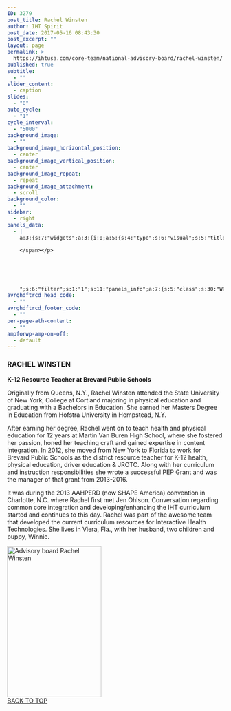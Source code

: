 ```yaml
---
ID: 3279
post_title: Rachel Winsten
author: IHT Spirit
post_date: 2017-05-16 08:43:30
post_excerpt: ""
layout: page
permalink: >
  https://ihtusa.com/core-team/national-advisory-board/rachel-winsten/
published: true
subtitle:
  - ""
slider_content:
  - caption
slides:
  - "0"
auto_cycle:
  - "1"
cycle_interval:
  - "5000"
background_image:
  - ""
background_image_horizontal_position:
  - center
background_image_vertical_position:
  - center
background_image_repeat:
  - repeat
background_image_attachment:
  - scroll
background_color:
  - ""
sidebar:
  - right
panels_data:
  - |
    a:3:{s:7:"widgets";a:3:{i:0;a:5:{s:4:"type";s:6:"visual";s:5:"title";s:14:"RACHEL WINSTEN";s:4:"text";s:1431:"<p><strong>K-12 Resource Teacher at Brevard Public Schools</strong></p><p><span style="font-weight: 400;">Originally from Queens, N.Y., Rachel Winsten attended the State University of New York, College at Cortland majoring in physical education and graduating with a Bachelors in Education. She earned her Masters Degree in Education from Hofstra University in Hempstead, N.Y.</span></p><p>After earning her degree, Rachel went on to teach health and physical education for 12 years at Martin Van Buren High School, where she fostered her passion, honed her teaching craft and gained expertise in content integration. In 2012, she moved from New York to Florida to work for Brevard Public Schools as the district resource teacher for K-12 health, physical education, driver education & JROTC. Along with her curriculum and instruction responsibilities she wrote a successful PEP Grant and was the manager of that grant from 2013-2016. </p><p><span style="font-weight: 400;">It was during the 2013 AAHPERD (now SHAPE America) convention in Charlotte, N.C. where Rachel first met Jen Ohlson. Conversation regarding common core integration and developing/enhancing the IHT curriculum started and continues to this day. Rachel was part of the awesome team that developed the current curriculum resources for Interactive Health Technologies. She lives in Viera, Fla., with her husband, two children and puppy, Winnie.
    
    </span></p>
    
    
    
    
    
    ";s:6:"filter";s:1:"1";s:11:"panels_info";a:7:{s:5:"class";s:30:"WP_Widget_Black_Studio_TinyMCE";s:3:"raw";b:0;s:4:"grid";i:1;s:4:"cell";i:0;s:2:"id";i:0;s:9:"widget_id";s:36:"4fa3e3ea-295e-45c8-8857-eb5ddde16c65";s:5:"style";a:3:{s:18:"background_display";s:4:"tile";s:16:"featured_widgets";s:0:"";s:12:"bigger_title";b:1;}}}i:1;a:5:{s:4:"type";s:6:"visual";s:5:"title";s:0:"";s:4:"text";s:250:"<a href="https://ihtusa.com/wp-content/uploads/2015/07/Rachel-W.jpg"><img src="https://ihtusa.com/wp-content/uploads/2015/07/Rachel-W.jpg" alt="Advisory board Rachel Winsten" width="219" height="350" class="aligncenter size-full wp-image-3278" /></a>";s:6:"filter";s:1:"1";s:11:"panels_info";a:7:{s:5:"class";s:30:"WP_Widget_Black_Studio_TinyMCE";s:3:"raw";b:0;s:4:"grid";i:1;s:4:"cell";i:1;s:2:"id";i:1;s:9:"widget_id";s:36:"60a5b823-c610-41d3-a4c3-3f99ca3341e2";s:5:"style";a:3:{s:18:"background_display";s:4:"tile";s:16:"featured_widgets";s:0:"";s:12:"bigger_title";s:0:"";}}}i:2;a:3:{s:4:"text";s:0:"";s:11:"button_text";s:30:"<a href="#TOP">BACK TO TOP</a>";s:11:"panels_info";a:7:{s:5:"class";s:17:"PW_Call_To_Action";s:3:"raw";b:0;s:4:"grid";i:2;s:4:"cell";i:0;s:2:"id";i:2;s:9:"widget_id";s:36:"113a4c5d-3bf3-4395-b332-5e8948edd04a";s:5:"style";a:3:{s:18:"background_display";s:4:"tile";s:16:"featured_widgets";s:0:"";s:12:"bigger_title";s:0:"";}}}}s:5:"grids";a:3:{i:0;a:2:{s:5:"cells";i:1;s:5:"style";a:0:{}}i:1;a:2:{s:5:"cells";i:2;s:5:"style";a:1:{s:18:"background_display";s:4:"tile";}}i:2;a:2:{s:5:"cells";i:1;s:5:"style";a:0:{}}}s:10:"grid_cells";a:4:{i:0;a:4:{s:4:"grid";i:0;s:5:"index";i:0;s:6:"weight";i:1;s:5:"style";a:0:{}}i:1;a:4:{s:4:"grid";i:1;s:5:"index";i:0;s:6:"weight";d:0.75;s:5:"style";a:0:{}}i:2;a:4:{s:4:"grid";i:1;s:5:"index";i:1;s:6:"weight";d:0.25;s:5:"style";a:0:{}}i:3;a:4:{s:4:"grid";i:2;s:5:"index";i:0;s:6:"weight";i:1;s:5:"style";a:0:{}}}}
avrghdftrcd_head_code:
  - ""
avrghdftrcd_footer_code:
  - ""
per-page-ath-content:
  - ""
ampforwp-amp-on-off:
  - default
---
```

<div id="pl-3279"  class="panel-layout" ><div id="pg-3279-0"  class="panel-grid panel-no-style" ><div id="pgc-3279-0-0"  class="panel-grid-cell panel-grid-cell-empty"  data-weight="1" ></div></div><div id="pg-3279-1"  class="panel-grid panel-no-style"  data-style="{&quot;background_display&quot;:&quot;tile&quot;}" ><div id="pgc-3279-1-0"  class="panel-grid-cell"  data-weight="0.75" ><div id="panel-3279-1-0-0" class="so-panel widget widget_black-studio-tinymce widget_black_studio_tinymce panel-first-child panel-last-child" data-index="0" data-style="{&quot;background_display&quot;:&quot;tile&quot;,&quot;featured_widgets&quot;:&quot;&quot;,&quot;bigger_title&quot;:true}" ><div class="widget-title--big panel-widget-style panel-widget-style-for-3279-1-0-0" ><h3 class="widget-title"><span class="widget-title__inline">RACHEL WINSTEN</span></h3><div class="textwidget"><p><strong>K-12 Resource Teacher at Brevard Public Schools</strong></p><p><span style="font-weight: 400;">Originally from Queens, N.Y., Rachel Winsten attended the State University of New York, College at Cortland majoring in physical education and graduating with a Bachelors in Education. She earned her Masters Degree in Education from Hofstra University in Hempstead, N.Y.</span></p><p>After earning her degree, Rachel went on to teach health and physical education for 12 years at Martin Van Buren High School, where she fostered her passion, honed her teaching craft and gained expertise in content integration. In 2012, she moved from New York to Florida to work for Brevard Public Schools as the district resource teacher for K-12 health, physical education, driver education & JROTC. Along with her curriculum and instruction responsibilities she wrote a successful PEP Grant and was the manager of that grant from 2013-2016. </p><p><span style="font-weight: 400;">It was during the 2013 AAHPERD (now SHAPE America) convention in Charlotte, N.C. where Rachel first met Jen Ohlson. Conversation regarding common core integration and developing/enhancing the IHT curriculum started and continues to this day. Rachel was part of the awesome team that developed the current curriculum resources for Interactive Health Technologies. She lives in Viera, Fla., with her husband, two children and puppy, Winnie.

</span></p>





</div></div></div></div><div id="pgc-3279-1-1"  class="panel-grid-cell"  data-weight="0.25" ><div id="panel-3279-1-1-0" class="so-panel widget widget_black-studio-tinymce widget_black_studio_tinymce panel-first-child panel-last-child" data-index="1" data-style="{&quot;background_display&quot;:&quot;tile&quot;,&quot;featured_widgets&quot;:&quot;&quot;,&quot;bigger_title&quot;:&quot;&quot;}" ><div class="textwidget"><a href="https://ihtusa.com/wp-content/uploads/2015/07/Rachel-W.jpg"><img src="https://ihtusa.com/wp-content/uploads/2015/07/Rachel-W.jpg" alt="Advisory board Rachel Winsten" width="219" height="350" class="aligncenter size-full wp-image-3278" /></a></div></div></div></div><div id="pg-3279-2"  class="panel-grid panel-no-style" ><div id="pgc-3279-2-0"  class="panel-grid-cell"  data-weight="1" ><div id="panel-3279-2-0-0" class="so-panel widget widget_pw_call_to_action widget-call-to-action panel-first-child panel-last-child" data-index="2" data-style="{&quot;background_display&quot;:&quot;tile&quot;,&quot;featured_widgets&quot;:&quot;&quot;,&quot;bigger_title&quot;:&quot;&quot;}" >				<div class="call-to-action">
					<div class="call-to-action__text">
											</div>
					<div class="call-to-action__button">
						<a href="#TOP">BACK TO TOP</a>					</div>
				</div>
			</div></div></div></div>